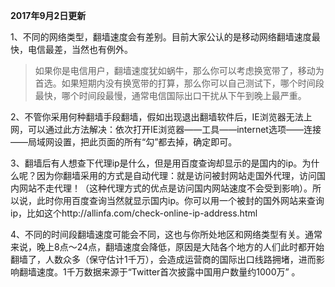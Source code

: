 **2017年9月2日更新**

1、不同的网络类型，翻墙速度会有差别。目前大家公认的是移动网络翻墙速度最快，电信最差，当然也有例外。

> 如果你是电信用户，翻墙速度犹如蜗牛，那么你可以考虑换宽带了，移动为首选。如果短期内没有换宽带的打算，那么你可以自己测试下，哪个时间段最快，哪个时间段最慢，通常电信国际出口干扰从下午到晚上最严重。

2、不管你采用何种翻墙手段翻墙，假如出现退出翻墙软件后，IE浏览器无法上网，可以通过此方法解决：依次打开IE浏览器——工具——internet选项——连接——局域网设置，把此页面的所有“勾”都去掉，确定即可。

3、翻墙后有人想查下代理ip是什么，但是用百度查询却显示的是国内的ip。为什么呢？因为你翻墙采用的方式是自动代理：就是访问被封网站走国外代理，访问国内网站不走代理！（这种代理方式的优点是访问国内网站速度不会受到影响）。所以说，此时你用百度查询当然就显示国内ip。你可以用一个被封的国外网站来查询ip，比如这个http://allinfa.com/check-online-ip-address.html

4、不同的时间段翻墙速度可能会不同，这也与你所处地区和网络类型有关。通常来说，晚上8点～24点，翻墙速度会降低，原因是大陆各个地方的人们此时都开始翻墙了，人数众多（保守估计1千万），会造成运营商的国际出口线路拥堵，进而影响翻墙速度。1千万数据来源于“Twitter首次披露中国用户数量约1000万” 。